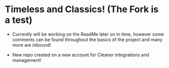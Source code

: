 # Timeless and Classics! (The Fork is a test)

- Currently will be working on the ReadMe later on in time, however some comments can be found throughout the basics of the project and many more are inbound!
 
- New repo created on a new account for Cleaner integrations and management!
